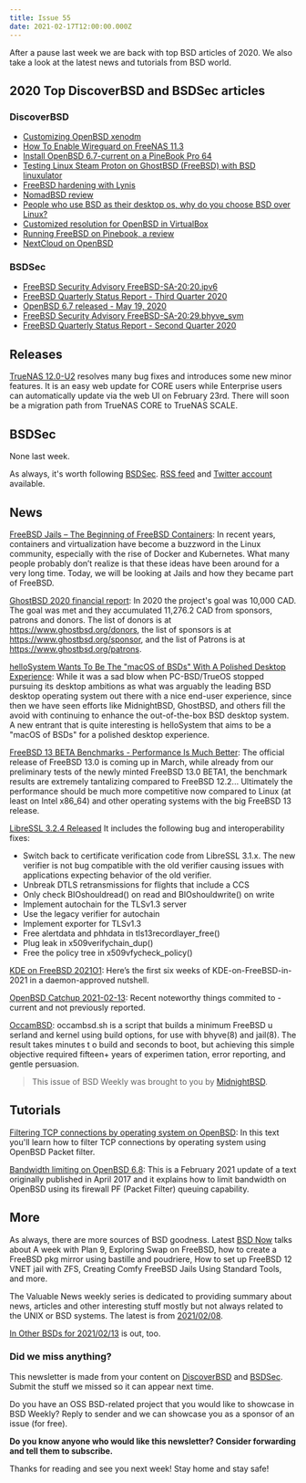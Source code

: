 ```yaml
---
title: Issue 55
date: 2021-02-17T12:00:00.000Z
---
```


After a pause last week we are back with top BSD articles of 2020. We also take a look at the latest news and tutorials from BSD world.  

<!-- more -->

## 2020 Top DiscoverBSD and BSDSec articles

### DiscoverBSD

- [Customizing OpenBSD xenodm](https://www.tumfatig.net/20190208/customizing-openbsd-xenodm/)
- [How To Enable Wireguard on FreeNAS 11.3](https://www.ixsystems.com/blog/wireguard-on-freenas-11-3/)
- [Install OpenBSD 6.7-current on a PineBook Pro 64](https://xosc.org/pinebookpro.html)
- [Testing Linux Steam Proton on GhostBSD (FreeBSD) with BSD linuxulator](https://www.youtube.com/watch?v=H8ihW0m3bRQ&utm_source=bsdweekly)
- [FreeBSD hardening with Lynis](https://linux-audit.com/freebsd-hardening-lynis/)
- [NomadBSD review](https://geekhack.org/index.php?topic=99246.0&utm_source=bsdweekly)
- [People who use BSD as their desktop os, why do you choose BSD over Linux?](https://www.reddit.com/r/BSD/comments/gkvcs6/people_who_use_bsd_as_their_desktop_os_why_do_you/)
- [Customized resolution for OpenBSD in VirtualBox](https://www.tumfatig.net/20190131/customized-resolution-for-openbsd-in-virtualbox/)
- [Running FreeBSD on Pinebook, a review](https://blog.madadipouya.com/2018/12/19/running-freebsd-on-pinebook-a-review/)
- [NextCloud on OpenBSD](https://h3artbl33d.nl/blog/nextcloud-on-openbsd)

### BSDSec

- [ FreeBSD Security Advisory FreeBSD-SA-20:20.ipv6](https://bsdsec.net/articles/freebsd-announce-freebsd-security-advisory-freebsd-sa-20-20-ipv6)
- [ FreeBSD Quarterly Status Report - Third Quarter 2020](https://bsdsec.net/articles/freebsd-announce-freebsd-quarterly-status-report-third-quarter-2020)
- [OpenBSD 6.7 released - May 19, 2020](https://bsdsec.net/articles/openbsd-6-7-released-may-19-2020)
- [ FreeBSD Security Advisory FreeBSD-SA-20:29.bhyve_svm](https://bsdsec.net/articles/freebsd-announce-freebsd-security-advisory-freebsd-sa-20-29-bhyve_svm)
- [ FreeBSD Quarterly Status Report - Second Quarter 2020](https://bsdsec.net/articles/freebsd-announce-freebsd-quarterly-status-report-second-quarter-2020)

## Releases

[TrueNAS 12.0-U2](https://www.ixsystems.com/blog/truenas-12-0-u2-is-released/?utm_source=bsdweekly) resolves many bug fixes and introduces some new minor features. It is an easy web update for CORE users while Enterprise users can automatically update via the web UI on February 23rd. There will soon be a migration path from TrueNAS CORE to TrueNAS SCALE.

## BSDSec

None last week.

As always, it's worth following [BSDSec](https://bsdsec.net). [RSS feed](https://bsdsec.net/articles.atom) and [Twitter account](https://twitter.com/bsdsec) available.

## News

[FreeBSD Jails – The Beginning of FreeBSD Containers](https://klarasystems.com/articles/freebsd-jails-the-beginning-of-freebsd-containers/?utm_source=bsdweekly): In recent years, containers and virtualization have become a buzzword in the Linux community, especially with the rise of Docker and Kubernetes. What many people probably don’t realize is that these ideas have been around for a very long time. Today, we will be looking at Jails and how they became part of FreeBSD.

[GhostBSD 2020 financial report](http://ghostbsd.org/2020_financial_report?utm_source=bsdweekly): In 2020 the project's goal was 10,000 CAD. The goal was met and they accumulated 11,276.2 CAD from sponsors, patrons and donors. The list of donors is at https://www.ghostbsd.org/donors, the list of sponsors is at https://www.ghostbsd.org/sponsor, and the list of Patrons is at https://www.ghostbsd.org/patrons.

[helloSystem Wants To Be The "macOS of BSDs" With A Polished Desktop Experience](https://www.phoronix.com/scan.php?page=news_item&px=helloSystem-BSD&utm_source=bsdweekly): While it was a sad blow when PC-BSD/TrueOS stopped pursuing its desktop ambitions as what was arguably the leading BSD desktop operating system out there with a nice end-user experience, since then we have seen efforts like MidnightBSD, GhostBSD, and others fill the avoid with continuing to enhance the out-of-the-box BSD desktop system. A new entrant that is quite interesting is helloSystem that aims to be a "macOS of BSDs" for a polished desktop experience.

[FreeBSD 13 BETA Benchmarks - Performance Is Much Better](https://www.phoronix.com/scan.php?page=article&item=freebsd-13-beta1&num=1&utm_source=bsdweekly): The official release of FreeBSD 13.0 is coming up in March, while already from our preliminary tests of the newly minted FreeBSD 13.0 BETA1, the benchmark results are extremely tantalizing compared to FreeBSD 12.2... Ultimately the performance should be much more competitive now compared to Linux (at least on Intel x86_64) and other operating systems with the big FreeBSD 13 release.

[LibreSSL 3.2.4 Released](https://bsdsec.net/articles/libressl-3-2-4-released?utm_source=bsdweekly) It includes the following bug and interoperability fixes:

- Switch back to certificate verification code from LibreSSL 3.1.x. The new verifier is not bug compatible with the old verifier causing issues with applications expecting behavior of the old verifier.
- Unbreak DTLS retransmissions for flights that include a CCS
- Only check BIOshouldread() on read and BIOshouldwrite() on write
- Implement autochain for the TLSv1.3 server
- Use the legacy verifier for autochain
- Implement exporter for TLSv1.3
- Free alertdata and phhdata in tls13recordlayer_free()
- Plug leak in x509verifychain_dup()
- Free the policy tree in x509vfycheck_policy()

[KDE on FreeBSD 2021O1](https://euroquis.nl//kde/2021/02/13/freebsd.html?utm_source=bsdweekly): Here’s the first six weeks of KDE-on-FreeBSD-in-2021 in a daemon-approved nutshell.

[OpenBSD Catchup 2021-02-13](https://undeadly.org/cgi?action=article;sid=20210213151034&utm_source=bsdweekly): Recent noteworthy things commited to -current and not previously reported.

[OccamBSD](https://github.com/michaeldexter/occambsd?utm_source=bsdweekly): occambsd.sh is a script that builds a minimum FreeBSD u serland and kernel using build options, for use with bhyve(8) and jail(8). The result takes minutes t o build and seconds to boot, but achieving this simple objective required fifteen+ years of experimen tation, error reporting, and gentle persuasion.

> This issue of BSD Weekly was brought to you by [MidnightBSD](https://www.midnightbsd.org/).

## Tutorials

[Filtering TCP connections by operating system on OpenBSD](https://dataswamp.org/~solene/2021-02-06-openbsd-pf-os-filtering.html?utm_source=bsdweekly): In this text you'll learn how to filter TCP connections by operating system using OpenBSD Packet filter.

[Bandwidth limiting on OpenBSD 6.8](https://dataswamp.org/~solene/2021-02-07-limit.html?utm_source=bsdweekly): This is a February 2021 update of a text originally published in April 2017 and it explains how to limit bandwidth on OpenBSD using its firewall PF (Packet Filter) queuing capability.

## More

As always, there are more sources of BSD goodness. Latest [BSD Now](https://www.bsdnow.tv/389?utm_source=bsdweekly) talks about A week with Plan 9, Exploring Swap on FreeBSD, how to create a FreeBSD pkg mirror using bastille and poudriere, How to set up FreeBSD 12 VNET jail with ZFS, Creating Comfy FreeBSD Jails Using Standard Tools, and more.

The Valuable News weekly series is dedicated to providing summary about news, articles and other interesting stuff mostly but not always related to the UNIX or BSD systems. The latest is from [2021/02/08](https://vermaden.wordpress.com/2021/02/08/valuable-news-2021-02-08/?utm_source=bsdweekly).

[In Other BSDs for 2021/02/13](https://www.dragonflydigest.com/2021/02/13/25444.html?utm_source=bsdweekly) is out, too.

### Did we miss anything?

This newsletter is made from your content on [DiscoverBSD](https://discoverbsd.com) and [BSDSec](https://bsdsec.net). Submit the stuff we missed so it can appear next time.

Do you have an OSS BSD-related project that you would like to showcase in BSD Weekly? Reply to sender and we can showcase you as a sponsor of an issue (for free).

**Do you know anyone who would like this newsletter? Consider forwarding and tell them to subscribe.**

Thanks for reading and see you next week! Stay home and stay safe!
